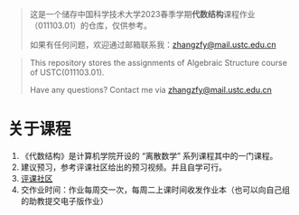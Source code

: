 > 这是一个储存中国科学技术大学2023春季学期**代数结构**课程作业（011103.01）的仓库，仅供参考。
>
> 如果有任何问题，欢迎通过邮箱联系我：zhangzfy@mail.ustc.edu.cn

  
> This repository stores the assignments of Algebraic Structure course of USTC(011103.01).
>
> Have any questions? Contact me via zhangzfy@mail.ustc.edu.cn

# 关于课程

1. 《代数结构》是计算机学院开设的 “离散数学” 系列课程其中的一门课程。
2. 建议预习，参考评课社区给出的预习视频。并且自学可行。
3. [评课社区](https://icourse.club/course/360/)
4. 交作业时间：作业每周交一次，每周二上课时间收发作业本（也可以向自己组的助教提交电子版作业）
